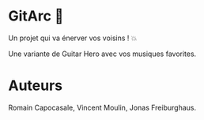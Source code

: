 # GitArc :guitar:

Un projet qui va énerver vos voisins ! :boom:

Une variante de Guitar Hero avec vos musiques favorites.


# Auteurs
Romain Capocasale, Vincent Moulin, Jonas Freiburghaus.
